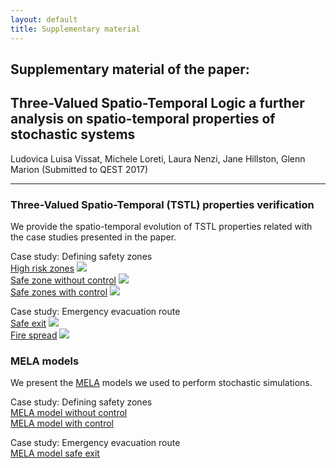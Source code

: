 ```yaml
---
layout: default
title: Supplementary material
---
```


## Supplementary material of the paper: <br />
## Three-Valued Spatio-Temporal Logic a further analysis on spatio-temporal properties of stochastic systems <br />
Ludovica Luisa Vissat,  Michele Loreti, Laura Nenzi, Jane Hillston, Glenn Marion (Submitted to QEST 2017) 

---
### Three-Valued Spatio-Temporal (TSTL) properties verification
We provide the spatio-temporal evolution of TSTL properties related with the case studies presented in the paper. <br />

Case study: Defining safety zones<br />
[High risk zones](https://drive.google.com/open?id=0B6Jk3sy4LnqwWmFJTzhESGdnNGs) <img src="http://latex.codecogs.com/gif.latex?\psi_{risk}" border="0"> <br />
[Safe zone without control](https://drive.google.com/open?id=0B6Jk3sy4LnqwVHBBajBoQ0JQZTQ) <img src="http://latex.codecogs.com/svg.latex?\psi_{area}" border="0">  <br />
[Safe zones with control](https://drive.google.com/open?id=0B6Jk3sy4LnqwdmJxa2ExdWc1SE0) <img src="http://latex.codecogs.com/svg.latex?\psi_{area}" border="0">  <br />

Case study: Emergency evacuation route<br />
[Safe exit](https://drive.google.com/open?id=0B6Jk3sy4LnqwanFRMXU4bmVTTVE) 
<img src="http://latex.codecogs.com/gif.latex?\psi_{safe}" border="0"> <br />
[Fire spread](https://drive.google.com/open?id=0B6Jk3sy4LnqwMnppWEc2YjJaeEU) 
<img src="http://latex.codecogs.com/gif.latex?\tilde{\neg}\;\psi_{fire}" border="0"> <br />

### MELA models
We present the [MELA](https://arxiv.org/abs/1610.08171) models we used to perform stochastic simulations.<br />

Case study: Defining safety zones <br />
[MELA model without control](https://ludovicalv.github.io/MELA1/)<br />
[MELA model with control](https://ludovicalv.github.io/MELA1C/)<br />

Case study: Emergency evacuation route<br />
[MELA model safe exit](https://ludovicalv.github.io/MELA2/)<br />





